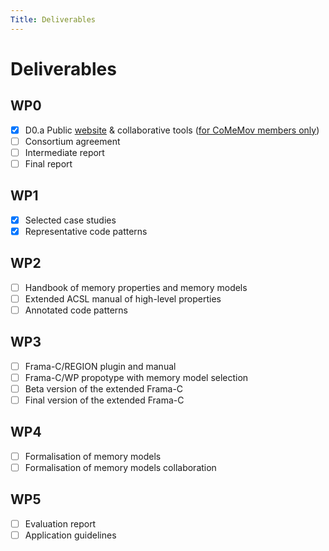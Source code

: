 ```yaml
---
Title: Deliverables
---
```


# Deliverables

## WP0
- [x] D0.a Public [website](https://comemove.github.io) & collaborative tools ([for CoMeMov members only](https://git.frama-c.com/comemov))
- [ ] Consortium agreement
- [ ] Intermediate report
- [ ] Final report

## WP1
- [x] Selected case studies
- [x] Representative code patterns

## WP2
- [ ] Handbook of memory properties and memory models
- [ ] Extended ACSL manual of high-level properties
- [ ] Annotated code patterns

## WP3
- [ ] Frama-C/REGION plugin and manual
- [ ] Frama-C/WP propotype with memory model selection
- [ ] Beta version of the extended Frama-C
- [ ] Final version of the extended Frama-C

## WP4
- [ ] Formalisation of memory models
- [ ] Formalisation of memory models collaboration

## WP5
- [ ] Evaluation report
- [ ] Application guidelines
